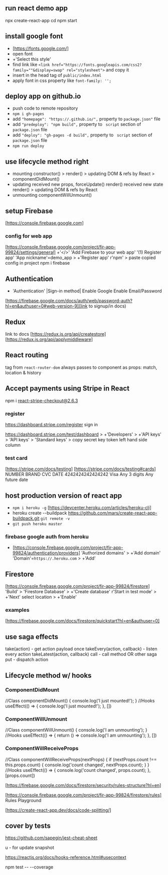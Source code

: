 ## run react demo app
npx create-react-app <app-name>
cd <app-name>
npm start

## install google font
- [https://fonts.google.com/]
- open font
- +'Select this style'
- find link like `<link href="https://fonts.googleapis.com/css2?family="`<font-name>`"&display=swap" rel="stylesheet">` and copy it
- insert in the head tag of `public/index.html`
- apply font in css property like `font-family: '`<font-name>`';`

## deploy app on github.io
- push code to remote repository
- `npm i gh-pages`
- add `"homepage": "https://`<git-user-name>`.github.io/`<git-repo-name>`",` property to `package.json"` file  
- add `"predeploy": "npm build",` property to ` script` section of `package.json` file  
- add `"deploy": "gh-pages -d build",` property to ` script` section of `package.json` file  
- `npm run deploy`

## use lifecycle method right
- mounting
  constructor() > render() > updating DOM & refs by React > componentDidMount()
- updating
  received new props, forceUpdate()
    render()
  received new state
    render() > updating DOM & refs by React
- unmounting
  componentWillUnmount()

  
## setup Firebase
[https://console.firebase.google.com]

### config for web app
[https://console.firebase.google.com/project/fir-app-99824/settings/general]
+'</>' 
'Add Firebase to your web app'
'(1) Register app'
'App nickname'=demo_app > +'Register app'
r'npm' > paste copied config in project
npm i firebase

## Authentication 
- 'Authentication'
|Sign-in method| 
Enable Google
Enable Email/Password

[https://firebase.google.com/docs/auth/web/password-auth?hl=en&authuser=0#web-version-9](link to signup/in docs)

## Redux
link to docs
[https://redux.js.org/api/createstore]
[https://redux.js.org/api/applymiddleware]

## React routing
<Route path={} component={}> tag from `react-router-dom` always passes to component as props: match, location & history

## Accept payments using Stripe in React
npm i react-stripe-checkout@2.6.3

### register
https://dashboard.stripe.com/register
sign in

https://dashboard.stripe.com/test/dashboard > +'Developers' > +'API keys' > 
    'API keys' > 'Standard keys' > copy secret key token
left hand side column 

### test card
[https://stripe.com/docs/testing]
[https://stripe.com/docs/testing#cards]
NUMBER	            BRAND	CVC	            DATE
4242424242424242	  Visa	Any 3 digits	  Any future date


## host production version of react app 
- `npm i heroku -g`
[https://devcenter.heroku.com/articles/heroku-cli]
- heroku create <deployed-app-name> --buildpack https://github.com/mars/create-react-app-buildpack.git
  `git remote -v`
- `git push heroku master`

### firebase google auth from heroku
- [https://console.firebase.google.com/project/fir-app-99824/authentication/providers]
'Authorized domains' > +'Add domain' 
'Domain'=`https://`<deployed-app-name>`.heroku.com` > +'Add'

## Firestore
[https://console.firebase.google.com/project/fir-app-99824/firestore]
'Build' > 'Firestore Database' > +'Create database'
r'Start in test mode' > +'Next'
select location > +'Enable'
### examples
[https://firebase.google.com/docs/firestore/quickstart?hl=en&authuser=0]



## use saga effects
take(action) - get action payload once
takeEvery(action, callback) - listen every action
takeLatest(action, callback)
call - call method OR other saga
put - dispatch action

## Lifecycle method w/ hooks
### ComponentDidMount
//Class
componentDidMount() {
  console.log('I just mounted!');
} 
//Hooks
useEffect(() => {
  console.log('I just mounted!');
}, [])

### ComponentWillUnmount
//Class
componentWillUnmount() {
  console.log('I am unmounting');
}
//Hooks
useEffect(() => {
  return () => console.log('I am unmounting');
}, [])

### ComponentWillReceiveProps
//Class
componentWillReceiveProps(nextProps) {
  if (nextProps.count !== this.props.count) {
      console.log('count changed', nextProps.count);
  }
}
//Hooks
useEffect(() => {
  console.log('count changed', props.count);
}, [props.count])

[https://firebase.google.com/docs/firestore/security/rules-structure?hl=en]

[https://console.firebase.google.com/project/fir-app-99824/firestore/rules]
  Rules Playground

[https://create-react-app.dev/docs/code-splitting/]

## cover by tests
https://github.com/sapegin/jest-cheat-sheet

u - for update snapshot


https://reactjs.org/docs/hooks-reference.html#usecontext

npm test -- --coverage
